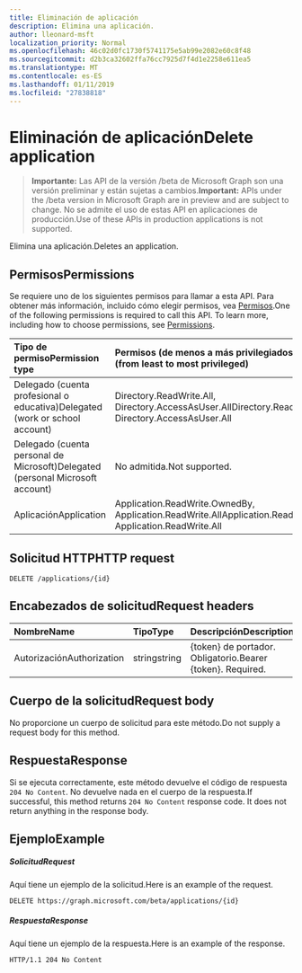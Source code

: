 ```yaml
---
title: Eliminación de aplicación
description: Elimina una aplicación.
author: lleonard-msft
localization_priority: Normal
ms.openlocfilehash: 46c02d0fc1730f5741175e5ab99e2082e60c8f48
ms.sourcegitcommit: d2b3ca32602ffa76cc7925d7f4d1e2258e611ea5
ms.translationtype: MT
ms.contentlocale: es-ES
ms.lasthandoff: 01/11/2019
ms.locfileid: "27838818"
---
```

# <a name="delete-application"></a><span data-ttu-id="6bff5-103">Eliminación de aplicación</span><span class="sxs-lookup"><span data-stu-id="6bff5-103">Delete application</span></span>

> <span data-ttu-id="6bff5-104">**Importante:** Las API de la versión /beta de Microsoft Graph son una versión preliminar y están sujetas a cambios.</span><span class="sxs-lookup"><span data-stu-id="6bff5-104">**Important:** APIs under the /beta version in Microsoft Graph are in preview and are subject to change.</span></span> <span data-ttu-id="6bff5-105">No se admite el uso de estas API en aplicaciones de producción.</span><span class="sxs-lookup"><span data-stu-id="6bff5-105">Use of these APIs in production applications is not supported.</span></span>

<span data-ttu-id="6bff5-106">Elimina una aplicación.</span><span class="sxs-lookup"><span data-stu-id="6bff5-106">Deletes an application.</span></span>

## <a name="permissions"></a><span data-ttu-id="6bff5-107">Permisos</span><span class="sxs-lookup"><span data-stu-id="6bff5-107">Permissions</span></span>
<span data-ttu-id="6bff5-p102">Se requiere uno de los siguientes permisos para llamar a esta API. Para obtener más información, incluido cómo elegir permisos, vea [Permisos](/graph/permissions-reference).</span><span class="sxs-lookup"><span data-stu-id="6bff5-p102">One of the following permissions is required to call this API. To learn more, including how to choose permissions, see [Permissions](/graph/permissions-reference).</span></span>

|<span data-ttu-id="6bff5-110">Tipo de permiso</span><span class="sxs-lookup"><span data-stu-id="6bff5-110">Permission type</span></span>      | <span data-ttu-id="6bff5-111">Permisos (de menos a más privilegiados)</span><span class="sxs-lookup"><span data-stu-id="6bff5-111">Permissions (from least to most privileged)</span></span>              |
|:--------------------|:---------------------------------------------------------|
|<span data-ttu-id="6bff5-112">Delegado (cuenta profesional o educativa)</span><span class="sxs-lookup"><span data-stu-id="6bff5-112">Delegated (work or school account)</span></span> | <span data-ttu-id="6bff5-113">Directory.ReadWrite.All, Directory.AccessAsUser.All</span><span class="sxs-lookup"><span data-stu-id="6bff5-113">Directory.ReadWrite.All, Directory.AccessAsUser.All</span></span>    |
|<span data-ttu-id="6bff5-114">Delegado (cuenta personal de Microsoft)</span><span class="sxs-lookup"><span data-stu-id="6bff5-114">Delegated (personal Microsoft account)</span></span> | <span data-ttu-id="6bff5-115">No admitida.</span><span class="sxs-lookup"><span data-stu-id="6bff5-115">Not supported.</span></span>    |
|<span data-ttu-id="6bff5-116">Aplicación</span><span class="sxs-lookup"><span data-stu-id="6bff5-116">Application</span></span> | <span data-ttu-id="6bff5-117">Application.ReadWrite.OwnedBy, Application.ReadWrite.All</span><span class="sxs-lookup"><span data-stu-id="6bff5-117">Application.ReadWrite.OwnedBy, Application.ReadWrite.All</span></span> |

## <a name="http-request"></a><span data-ttu-id="6bff5-118">Solicitud HTTP</span><span class="sxs-lookup"><span data-stu-id="6bff5-118">HTTP request</span></span>
<!-- { "blockType": "ignored" } -->
```http
DELETE /applications/{id}
```

## <a name="request-headers"></a><span data-ttu-id="6bff5-119">Encabezados de solicitud</span><span class="sxs-lookup"><span data-stu-id="6bff5-119">Request headers</span></span>
| <span data-ttu-id="6bff5-120">Nombre</span><span class="sxs-lookup"><span data-stu-id="6bff5-120">Name</span></span>       | <span data-ttu-id="6bff5-121">Tipo</span><span class="sxs-lookup"><span data-stu-id="6bff5-121">Type</span></span> | <span data-ttu-id="6bff5-122">Descripción</span><span class="sxs-lookup"><span data-stu-id="6bff5-122">Description</span></span>|
|:---------------|:--------|:----------|
| <span data-ttu-id="6bff5-123">Autorización</span><span class="sxs-lookup"><span data-stu-id="6bff5-123">Authorization</span></span>  | <span data-ttu-id="6bff5-124">string</span><span class="sxs-lookup"><span data-stu-id="6bff5-124">string</span></span>  | <span data-ttu-id="6bff5-p103">{token} de portador. Obligatorio.</span><span class="sxs-lookup"><span data-stu-id="6bff5-p103">Bearer {token}. Required.</span></span> |

## <a name="request-body"></a><span data-ttu-id="6bff5-127">Cuerpo de la solicitud</span><span class="sxs-lookup"><span data-stu-id="6bff5-127">Request body</span></span>
<span data-ttu-id="6bff5-128">No proporcione un cuerpo de solicitud para este método.</span><span class="sxs-lookup"><span data-stu-id="6bff5-128">Do not supply a request body for this method.</span></span>

## <a name="response"></a><span data-ttu-id="6bff5-129">Respuesta</span><span class="sxs-lookup"><span data-stu-id="6bff5-129">Response</span></span>

<span data-ttu-id="6bff5-p104">Si se ejecuta correctamente, este método devuelve el código de respuesta `204 No Content`. No devuelve nada en el cuerpo de la respuesta.</span><span class="sxs-lookup"><span data-stu-id="6bff5-p104">If successful, this method returns `204 No Content` response code. It does not return anything in the response body.</span></span>

## <a name="example"></a><span data-ttu-id="6bff5-132">Ejemplo</span><span class="sxs-lookup"><span data-stu-id="6bff5-132">Example</span></span>
##### <a name="request"></a><span data-ttu-id="6bff5-133">Solicitud</span><span class="sxs-lookup"><span data-stu-id="6bff5-133">Request</span></span>
<span data-ttu-id="6bff5-134">Aquí tiene un ejemplo de la solicitud.</span><span class="sxs-lookup"><span data-stu-id="6bff5-134">Here is an example of the request.</span></span>
<!-- {
  "blockType": "request",
  "name": "delete_application"
}-->
```http
DELETE https://graph.microsoft.com/beta/applications/{id}
```
##### <a name="response"></a><span data-ttu-id="6bff5-135">Respuesta</span><span class="sxs-lookup"><span data-stu-id="6bff5-135">Response</span></span>
<span data-ttu-id="6bff5-136">Aquí tiene un ejemplo de la respuesta.</span><span class="sxs-lookup"><span data-stu-id="6bff5-136">Here is an example of the response.</span></span> 
<!-- {
  "blockType": "response",
  "truncated": true
} -->
```http
HTTP/1.1 204 No Content
```

<!-- uuid: 8fcb5dbc-d5aa-4681-8e31-b001d5168d79
2015-10-25 14:57:30 UTC -->
<!-- {
  "type": "#page.annotation",
  "description": "Delete application",
  "keywords": "",
  "section": "documentation",
  "tocPath": ""
}-->
